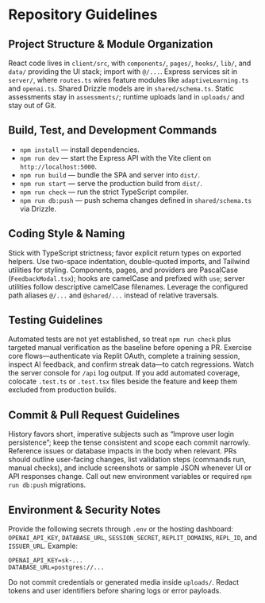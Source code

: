 # Repository Guidelines

## Project Structure & Module Organization
React code lives in `client/src`, with `components/`, `pages/`, `hooks/`, `lib/`, and `data/` providing the UI stack; import with `@/...`. Express services sit in `server/`, where `routes.ts` wires feature modules like `adaptiveLearning.ts` and `openai.ts`. Shared Drizzle models are in `shared/schema.ts`. Static assessments stay in `assessments/`; runtime uploads land in `uploads/` and stay out of Git.

## Build, Test, and Development Commands
- `npm install` — install dependencies.
- `npm run dev` — start the Express API with the Vite client on `http://localhost:5000`.
- `npm run build` — bundle the SPA and server into `dist/`.
- `npm run start` — serve the production build from `dist/`.
- `npm run check` — run the strict TypeScript compiler.
- `npm run db:push` — push schema changes defined in `shared/schema.ts` via Drizzle.

## Coding Style & Naming
Stick with TypeScript strictness; favor explicit return types on exported helpers. Use two-space indentation, double-quoted imports, and Tailwind utilities for styling. Components, pages, and providers are PascalCase (`FeedbackModal.tsx`); hooks are camelCase and prefixed with `use`; server utilities follow descriptive camelCase filenames. Leverage the configured path aliases `@/...` and `@shared/...` instead of relative traversals.

## Testing Guidelines
Automated tests are not yet established, so treat `npm run check` plus targeted manual verification as the baseline before opening a PR. Exercise core flows—authenticate via Replit OAuth, complete a training session, inspect AI feedback, and confirm streak data—to catch regressions. Watch the server console for `/api` log output. If you add automated coverage, colocate `.test.ts` or `.test.tsx` files beside the feature and keep them excluded from production builds.

## Commit & Pull Request Guidelines
History favors short, imperative subjects such as “Improve user login persistence”; keep the tense consistent and scope each commit narrowly. Reference issues or database impacts in the body when relevant. PRs should outline user-facing changes, list validation steps (commands run, manual checks), and include screenshots or sample JSON whenever UI or API responses change. Call out new environment variables or required `npm run db:push` migrations.

## Environment & Security Notes
Provide the following secrets through `.env` or the hosting dashboard: `OPENAI_API_KEY`, `DATABASE_URL`, `SESSION_SECRET`, `REPLIT_DOMAINS`, `REPL_ID`, and `ISSUER_URL`. Example:
```
OPENAI_API_KEY=sk-...
DATABASE_URL=postgres://...
```
Do not commit credentials or generated media inside `uploads/`. Redact tokens and user identifiers before sharing logs or error payloads.

